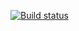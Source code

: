 [![Build status](https://ci.appveyor.com/api/projects/status/ldb5decrmmsat7tt/branch/master?svg=true)](https://ci.appveyor.com/project/Yuditskiy-o/auto-pageobject/branch/master)

